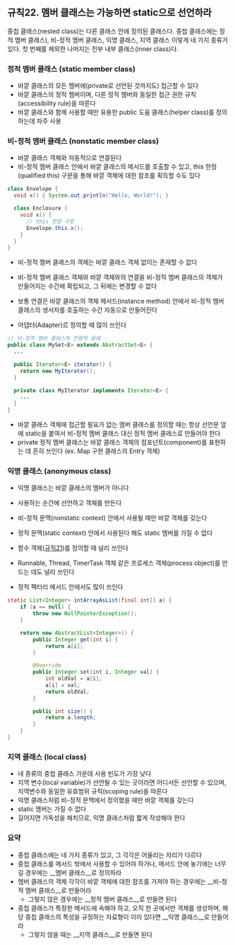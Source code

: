 ## 규칙22. 멤버 클래스는 가능하면 static으로 선언하라

중첩 클래스(nested class)는 다른 클래스 안에 정의된 클래스다. 중첩 클래스에는 정적 멤버 클래스), 비-정적 멤버 클래스, 익명 클래스, 지역 클래스 이렇게 네 가지 종류가 있다. 첫 번째를 제외한 나머지는 전부 내부 클래스(inner class)다.

### 정적 멤버 클래스 (static member class)

- 바깥 클래스의 모든 멤버에(private로 선언된 것까지도) 접근할 수 있다
- 바깥 클래스의 정적 멤버이며, 다른 정적 멤버와 동일한 접근 권한 규칙(accessibility rule)을 따른다
- 바깥 클래스와 함께 사용할 때만 유용한 public 도움 클래스(helper class)를 정의하는데 자주 사용

### 비-정적 멤버 클래스 (nonstatic member class)

- 바깥 클래스 객체와 자동적으로 연결된다
- 비-정적 멤버 클래스 안에서 바깥 클래스의 메서드를 호출할 수 있고, this 한정(qualified this) 구문을 통해 바깥 객체에 대한 참조를 획득할 수도 있다

```java
class Envelope {
  void x() { System.out.println("Hello, World!"); }

  class Enclosure {
    void x() { 
      // this 한정 구문
      Envelope.this.x();
    }
  }
}
```

- 비-정적 멤버 클래스의 객체는 바깥 클래스 객체 없이는 존재할 수 없다
- 비-정적 멤버 클래스 객체와 바깥 객체와의 연결을 비-정적 멤버 클래스의 객체가 만들어지는 수간에 확립되고, 그 뒤에는 변경할 수 없다
- 보통 연결은 바깥 클래스의 객체 메서드(instance method) 안에서 비-정적 멤버 클래스의 생서자를 호출하는 수간 자동으로 만들어진다


- 어댑터(Adapter)르 정의할 때 많이 쓰인다

```java
// 비-정적 멤버 클래스의 전형적 용례
public class MySet<E> extends AbstractSet<E> {
  ...

  public Iterator<E> iterator() {
    return new MyIterator();
  }

  private class MyIterator implements Iterator<E> {
    ...
  }
}
```

- 바깥 클래스 객체에 접근할 필요가 없는 멤버 클래스를 정의할 때는 항상 선언문 앞에 static을 붙여서 비-정적 멤버 클래스 대신 정적 멤버 클래스로 만들어야 한다
- private 정적 멤버 클래스는 바깥 클래스 객체의 컴포넌트(component)를 표현하는 데 흔히 쓰인다 (ex. Map 구현 클래스의 Entry 객체)

### 익명 클래스 (anonymous class)

- 익명 클래스는 바깥 클래스의 멤버가 아니다
- 사용하는 순간에 선언하고 객체를 만든다
- 비-정적 문맥(nonstatic context) 안에서 사용될 때만 바깥 객체를 갖는다
- 정적 문맥(static context) 안에서 사용된다 해도 static 멤버를 가질 수 없다


- 함수 객체([규칙21](rule21.md))를 정의할 때 널리 쓰인다
- Runnable, Thread, TimerTask 객체 같은 프로세스 객체(process object)를 만드는 데도 널리 쓰인다
- 정적 팩터리 메서드 안에서도 많이 쓰인다

```java
static List<Integer> intArrayAsList(final int[] a) {
    if (a == null) {
        throw new NullPointerException();
    }

    return new AbstractList<Integer>() {
        public Integer get(int i) {
            return a[i];
        }

        @Override
        public Integer set(int i, Integer val) {
            int oldVal = a[i];
            a[i] = val;
            return oldVal;
        }

        public int size() {
            return a.length;
        }
    }
}
```

### 지역 클래스 (local class)

- 네 종류의 중첩 클래스 가운데 사용 빈도가 가장 낮다
- 지역 변수(local variable)가 선언될 수 있는 곳이라면 어디서든 선언할 수 있으며, 지역변수와 동일한 유효범위 규칙(scoping rule)을 따른다
- 익명 클래스처럼 비-정적 문맥에서 정의했을 때만 바깥 객체를 갖는다
- static 멤버는 가질 수 없다
- 길어지면 가독성을 해치므로, 익명 클래스처럼 짧게 작성해야 한다


### 요약

- 중첩 클래스에는 네 가지 종류가 있고, 그 각각은 어울리는 자리가 다르다
- 중첩 클래스를 메서드 밖에서 사용할 수 있어야 하거나, 메서드 안에 놓기에는 너무 길 경우에는 __멤버 클래스__로 정의하라
- 멤버 클래스의 객체 각각이 바깥 객체에 대한 참조를 가져야 하는 경우에는 __비-정적 멤버 클래스__로 만들어라
  - 그렇지 않은 경우에는 __정적 멤버 클래스__로 만들면 된다
- 중첩 클래스가 특정한 메서드에 속해야 하고, 오직 한 곳에서만 객체를 생성하며, 해당 중첩 클래스의 특성을 규정하는 자료형이 이미 있다면 __익명 클래스__로 만들어라
  - 그렇지 않을 때는 __지역 클래스__로 만들면 된다
